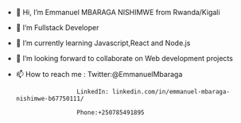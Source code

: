 - 👋 Hi, I’m Emmanuel MBARAGA NISHIMWE from Rwanda/Kigali
- 👀 I’m Fullstack Developer
- 🌱 I’m currently learning Javascript,React and Node.js
- 💞️ I’m looking forward to collaborate on Web development projects
- 📫 How to reach me :
                       Twitter:@EmmanuelMbaraga

                       LinkedIn: linkedin.com/in/emmanuel-mbaraga-nishimwe-b67750111/

                       Phone:+250785491895

<!---
emmymbaraga/emmymbaraga is a ✨ special ✨ repository because its `README.md` (this file) appears on your GitHub profile.
You can click the Preview link to take a look at your changes.
--->
